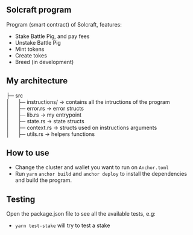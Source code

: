 ## Solcraft program

Program (smart contract) of Solcraft, features:

- Stake Battle Pig, and pay fees
- Unstake Battle Pig
- Mint tokens
- Create tokes
- Breed (in development)

## My architecture

├─ src <br />
│ &emsp; ├─ instructions/ -> contains all the intructions of the program <br />
│ &emsp; ├─ error.rs -> error structs <br />
│ &emsp; ├─ lib.rs -> my entrypoint <br />
│ &emsp; ├─ state.rs -> state structs <br />
│ &emsp; ├─ context.rs -> structs used on instructions arguments <br />
│ &emsp; ├─ utils.rs -> helpers functions <br />

## How to use

- Change the cluster and wallet you want to run on `Anchor.toml`
- Run `yarn` `anchor build` and `anchor deploy` to install the dependencies and build the program.

## Testing

Open the package.json file to see all the available tests, e.g:

- `yarn test-stake` will try to test a stake
